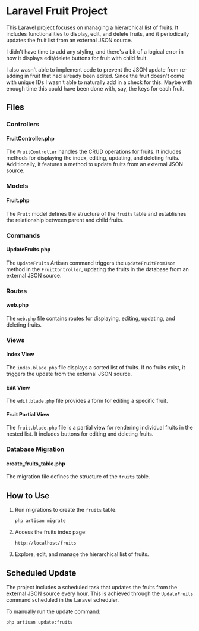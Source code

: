 # Laravel Fruit Project

This Laravel project focuses on managing a hierarchical list of fruits. It includes functionalities to display, edit, and delete fruits, and it periodically updates the fruit list from an external JSON source.

I didn't have time to add any styling, and there's a bit of a logical error in how it displays edit/delete buttons for fruit with child fruit.

I also wasn't able to implement code to prevent the JSON update from re-adding in fruit that had already been edited. Since the fruit doesn't come with unique IDs I wasn't able to naturally add in a check for this. Maybe with enough time this could have been done with, say, the keys for each fruit.

## Files

### Controllers

#### FruitController.php

The `FruitController` handles the CRUD operations for fruits. It includes methods for displaying the index, editing, updating, and deleting fruits. Additionally, it features a method to update fruits from an external JSON source.

### Models

#### Fruit.php

The `Fruit` model defines the structure of the `fruits` table and establishes the relationship between parent and child fruits.

### Commands

#### UpdateFruits.php

The `UpdateFruits` Artisan command triggers the `updateFruitFromJson` method in the `FruitController`, updating the fruits in the database from an external JSON source.

### Routes

#### web.php

The `web.php` file contains routes for displaying, editing, updating, and deleting fruits.

### Views

#### Index View

The `index.blade.php` file displays a sorted list of fruits. If no fruits exist, it triggers the update from the external JSON source.


#### Edit View

The `edit.blade.php` file provides a form for editing a specific fruit.


#### Fruit Partial View

The `fruit.blade.php` file is a partial view for rendering individual fruits in the nested list. It includes buttons for editing and deleting fruits.


### Database Migration

#### create_fruits_table.php

The migration file defines the structure of the `fruits` table.


## How to Use

1. Run migrations to create the `fruits` table:

   ```bash
   php artisan migrate
   ```

2. Access the fruits index page:

   ```
   http://localhost/fruits
   ```

3. Explore, edit, and manage the hierarchical list of fruits.

## Scheduled Update

The project includes a scheduled task that updates the fruits from the external JSON source every hour. This is achieved through the `UpdateFruits` command scheduled in the Laravel scheduler.

To manually run the update command:

```bash
php artisan update:fruits
```
